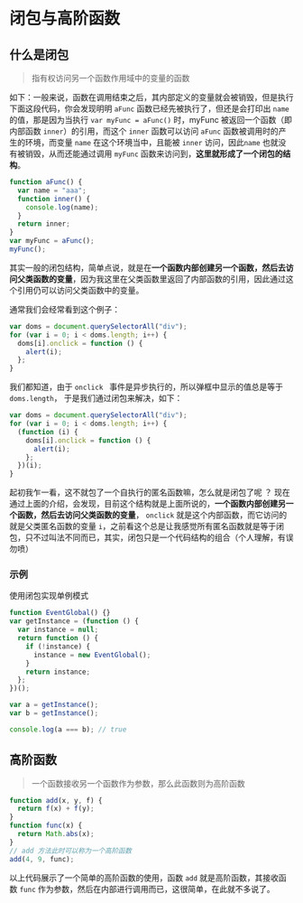 # 闭包与高阶函数

## 什么是闭包

> 指有权访问另一个函数作用域中的变量的函数

如下：一般来说，函数在调用结束之后，其内部定义的变量就会被销毁，但是执行下面这段代码，你会发现明明 `aFunc` 函数已经先被执行了，但还是会打印出 `name ` 的值，那是因为当执行 `var myFunc = aFunc()` 时，myFunc 被返回一个函数（即内部函数 `inner`）的引用，而这个 `inner` 函数可以访问 `aFunc` 函数被调用时的产生的环境，而变量 `name` 在这个环境当中，且能被 `inner` 访问，因此`name` 也就没有被销毁，从而还能通过调用 `myFunc` 函数来访问到，**这里就形成了一个闭包的结构**。

```javascript
function aFunc() {
  var name = "aaa";
  function inner() {
    console.log(name);
  }
  return inner;
}
var myFunc = aFunc();
myFunc();
```

其实一般的闭包结构，简单点说，就是在**一个函数内部创建另一个函数，然后去访问父类函数的变量**，因为我这里在父类函数里返回了内部函数的引用，因此通过这个引用仍可以访问父类函数中的变量。

通常我们会经常看到这个例子：

```javascript
var doms = document.querySelectorAll("div");
for (var i = 0; i < doms.length; i++) {
  doms[i].onclick = function () {
    alert(i);
  };
}
```

我们都知道，由于 `onclick ` 事件是异步执行的，所以弹框中显示的值总是等于 ` doms.length`， 于是我们通过闭包来解决，如下：

```javascript
var doms = document.querySelectorAll("div");
for (var i = 0; i < doms.length; i++) {
  (function (i) {
    doms[i].onclick = function () {
      alert(i);
    };
  })(i);
}
```

起初我乍一看，这不就包了一个自执行的匿名函数嘛，怎么就是闭包了呢 ？ 现在通过上面的介绍，会发现，目前这个结构就是上面所说的，**一个函数内部创建另一个函数，然后去访问父类函数的变量**，
`onclick` 就是这个内部函数，而它访问的就是父类匿名函数的变量 `i`，之前看这个总是让我感觉所有匿名函数就是等于闭包，只不过叫法不同而已，其实，闭包只是一个代码结构的组合（个人理解，有误勿喷）

### 示例

使用闭包实现单例模式

```javascript
function EventGlobal() {}
var getInstance = (function () {
  var instance = null;
  return function () {
    if (!instance) {
      instance = new EventGlobal();
    }
    return instance;
  };
})();

var a = getInstance();
var b = getInstance();

console.log(a === b); // true
```

## 高阶函数

> 一个函数接收另一个函数作为参数，那么此函数则为高阶函数

```javascript
function add(x, y, f) {
  return f(x) + f(y);
}
function func(x) {
  return Math.abs(x);
}
// add 方法此时可以称为一个高阶函数
add(4, 9, func);
```

以上代码展示了一个简单的高阶函数的使用，函数 `add` 就是高阶函数，其接收函数 `func` 作为参数，然后在内部进行调用而已，这很简单，在此就不多说了。
